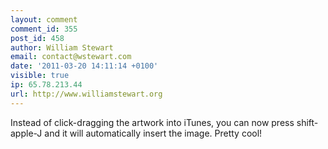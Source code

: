 ```yaml
---
layout: comment
comment_id: 355
post_id: 458
author: William Stewart
email: contact@wstewart.com
date: '2011-03-20 14:11:14 +0100'
visible: true
ip: 65.78.213.44
url: http://www.williamstewart.org
---
```

Instead of click-dragging the artwork into iTunes, you can now press shift-apple-J and it will automatically insert the image.  Pretty cool!
